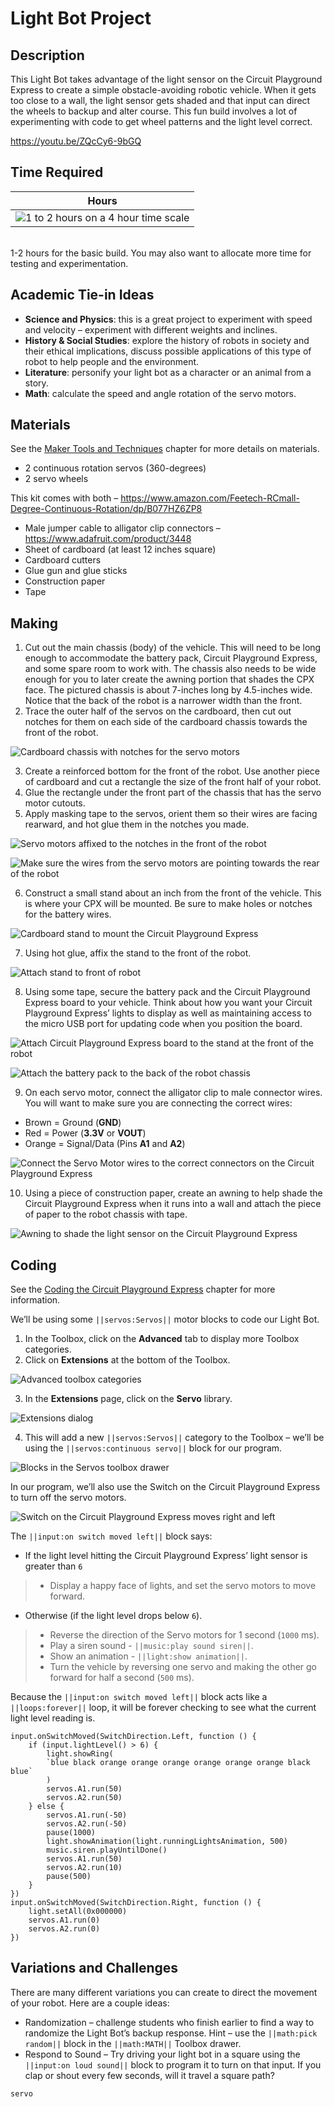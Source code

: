 # Light Bot Project

## Description

This Light Bot takes advantage of the light sensor on the Circuit Playground Express to create a simple obstacle-avoiding robotic vehicle. When it gets too close to a wall, the light sensor gets shaded and that input can direct the wheels to backup and alter course. This fun build involves a lot of experimenting with code to get wheel patterns and the light level correct.

https://youtu.be/ZQcCy6-9bGQ

## Time Required

| Hours |
|-|
| ![1 to 2 hours on a 4 hour time scale](/static/courses/maker/projects/common/1-to-2-hours.png) |
<br/>
1-2 hours for the basic build. You may also want to allocate more time for testing and experimentation. 

## Academic Tie-in Ideas

* **Science and Physics**: this is a great project to experiment with speed and velocity – experiment with different weights and inclines.
* **History & Social Studies**: explore the history of robots in society and their ethical implications, discuss possible applications of this type of robot to help people and the environment.
* **Literature**: personify your light bot as a character or an animal from a story.
* **Math**: calculate the speed and angle rotation of the servo motors.

## Materials

See the [Maker Tools and Techniques](/courses/maker/general/maker-tools-techniques) chapter for more details on materials.

* 2 continuous rotation servos (360-degrees)
* 2 servo wheels

This kit comes with both – https://www.amazon.com/Feetech-RCmall-Degree-Continuous-Rotation/dp/B077HZ6ZP8

* Male jumper cable to alligator clip connectors – https://www.adafruit.com/product/3448
* Sheet of cardboard (at least 12 inches square)
* Cardboard cutters
* Glue gun and glue sticks
* Construction paper
* Tape

## Making

1. Cut out the main chassis (body) of the vehicle. This will need to be long enough to accommodate the battery pack, Circuit Playground Express, and some spare room to work with. The chassis also needs to be wide enough for you to later create the awning portion that shades the CPX face. The pictured chassis is about 7-inches long by 4.5-inches wide. Notice that the back of the robot is a narrower width than the front.
2. Trace the outer half of the servos on the cardboard, then cut out notches for them on each side of the cardboard chassis towards the front of the robot.

![Cardboard chassis with notches for the servo motors](/static/courses/maker/projects/light-bot/lb-making1.jpg)

3. Create a reinforced bottom for the front of the robot.
Use another piece of cardboard and cut a rectangle the size of the front half of your robot.
4. Glue the rectangle under the front part of the chassis that has the servo motor cutouts.
5. Apply masking tape to the servos, orient them so their wires are facing rearward, and hot glue them in the notches you made.

![Servo motors affixed to the notches in the front of the robot](/static/courses/maker/projects/light-bot/lb-making2.jpg)

![Make sure the wires from the servo motors are pointing towards the rear of the robot](/static/courses/maker/projects/light-bot/lb-making3.jpg)

6. Construct a small stand about an inch from the front of the vehicle. This is where your CPX will be mounted. Be sure to make holes or notches for the battery wires.

![Cardboard stand to mount the Circuit Playground Express](/static/courses/maker/projects/light-bot/lb-making4.jpg)

7. Using hot glue, affix the stand to the front of the robot.

![Attach stand to front of robot](/static/courses/maker/projects/light-bot/lb-making5.jpg)

8. Using some tape, secure the battery pack and the Circuit Playground Express board to your vehicle. Think about how you want your Circuit Playground Express’ lights to display as well as maintaining access to the micro USB port for updating code when you position the board.

![Attach Circuit Playground Express board to the stand at the front of the robot](/static/courses/maker/projects/light-bot/lb-making6.jpg)

![Attach the battery pack to the back of the robot chassis](/static/courses/maker/projects/light-bot/lb-making7.jpg)

9. On each servo motor, connect the alligator clip to male connector wires. You will want to make sure you are connecting the correct wires:

* Brown = Ground (**GND**)
* Red = Power (**3.3V** or **VOUT**)
* Orange = Signal/Data (Pins **A1** and **A2**)

![Connect the Servo Motor wires to the correct connectors on the Circuit Playground Express](/static/courses/maker/projects/light-bot/servo-connection.jpg)

10. Using a piece of construction paper, create an awning to help shade the Circuit Playground Express when it runs into a wall and attach the piece of paper to the robot chassis with tape.

![Awning to shade the light sensor on the Circuit Playground Express](/static/courses/maker/projects/light-bot/lb-making8.jpg)

## Coding

See the [Coding the Circuit Playground Express](/courses/maker/general/coding) chapter for more information.

We’ll be using some ``||servos:Servos||`` motor blocks to code our Light Bot.

1. In the Toolbox, click on the **Advanced** tab to display more Toolbox categories.
2. Click on **Extensions** at the bottom of the Toolbox.

![Advanced toolbox categories](/static/courses/maker/projects/light-bot/advanced-toolbox.png)

3. In the **Extensions** page, click on the **Servo** library.

![Extensions dialog](/static/courses/maker/projects/light-bot/extensions.png)

4. This will add a new ``||servos:Servos||`` category to the Toolbox – we’ll be using the ``||servos:continuous servo||`` block for our program.

![Blocks in the Servos toolbox drawer](/static/courses/maker/projects/light-bot/servo-blocks.png)

In our program, we’ll also use the Switch on the Circuit Playground Express to turn off the servo motors.

![Switch on the Circuit Playground Express moves right and left](/static/courses/maker/projects/light-bot/cp-express-switch.png)

The ``||input:on switch moved left||`` block says:

* If the light level hitting the Circuit Playground Express’ light sensor is greater than `6`
>* Display a happy face of lights, and set the servo motors to move forward.
* Otherwise (if the light level drops below `6`).
>* Reverse the direction of the Servo motors for 1 second (`1000` ms).
>* Play a siren sound - ``||music:play sound siren||``.
>* Show an animation - ``||light:show animation||``.
>* Turn the vehicle by reversing one servo and making the other go forward for half a second (`500` ms).

Because the ``||input:on switch moved left||`` block acts like a ``||loops:forever||`` loop, it will be forever checking to see what the current light level reading is.

```blocks
input.onSwitchMoved(SwitchDirection.Left, function () {
    if (input.lightLevel() > 6) {
        light.showRing(
        `blue black orange orange orange orange orange orange black blue`
        )
        servos.A1.run(50)
        servos.A2.run(50)
    } else {
        servos.A1.run(-50)
        servos.A2.run(-50)
        pause(1000)
        light.showAnimation(light.runningLightsAnimation, 500)
        music.siren.playUntilDone()
        servos.A1.run(50)
        servos.A2.run(10)
        pause(500)
    }
})
input.onSwitchMoved(SwitchDirection.Right, function () {
    light.setAll(0x000000)
    servos.A1.run(0)
    servos.A2.run(0)
})
```

## Variations and Challenges

There are many different variations you can create to direct the movement of your robot. Here are a couple ideas:

* Randomization – challenge students who finish earlier to find a way to randomize the Light Bot’s backup response. Hint – use the ``||math:pick random||`` block in the ``||math:MATH||`` Toolbox drawer.
* Respond to Sound – Try driving your light bot in a square using the ``||input:on loud sound||`` block to program it to turn on that input. If you clap or shout every few seconds, will it travel a square path?

```package
servo
```
